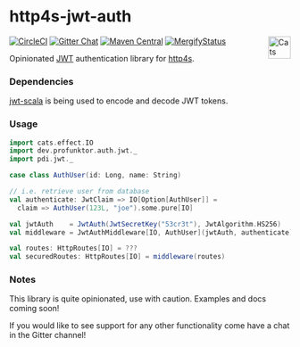 http4s-jwt-auth
===============

[![CircleCI](https://circleci.com/gh/profunktor/http4s-jwt-auth.svg?style=svg)](https://circleci.com/gh/profunktor/http4s-jwt-auth)
[![Gitter Chat](https://badges.gitter.im/profunktor-dev/http4s-jwt-auth.svg)](https://gitter.im/profunktor-dev/http4s-jwt-auth)
[![Maven Central](https://img.shields.io/maven-central/v/dev.profunktor/http4s-jwt-auth_2.12.svg)](http://search.maven.org/#search%7Cga%7C1%7Chttp4s-jwt-auth) <a href="https://typelevel.org/cats/"><img src="https://typelevel.org/cats/img/cats-badge.svg" height="40px" align="right" alt="Cats friendly" /></a>
[![MergifyStatus](https://img.shields.io/endpoint.svg?url=https://gh.mergify.io/badges/profunktor/http4s-jwt-auth&style=flat)](https://mergify.io)

Opinionated [JWT](https://tools.ietf.org/html/rfc7519) authentication library for [http4s](https://http4s.org/).

### Dependencies

[jwt-scala](https://github.com/pauldijou/jwt-scala) is being used to encode and decode JWT tokens.

### Usage

```scala
import cats.effect.IO
import dev.profunktor.auth.jwt._
import pdi.jwt._

case class AuthUser(id: Long, name: String)

// i.e. retrieve user from database
val authenticate: JwtClaim => IO[Option[AuthUser]] =
  claim => AuthUser(123L, "joe").some.pure[IO]

val jwtAuth    = JwtAuth(JwtSecretKey("53cr3t"), JwtAlgorithm.HS256)
val middleware = JwtAuthMiddleware[IO, AuthUser](jwtAuth, authenticate)

val routes: HttpRoutes[IO] = ???
val securedRoutes: HttpRoutes[IO] = middleware(routes)
```

### Notes

This library is quite opinionated, use with caution. Examples and docs coming soon!

If you would like to see support for any other functionality come have a chat in the Gitter channel!
